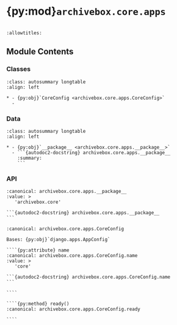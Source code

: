 # {py:mod}`archivebox.core.apps`

```{py:module} archivebox.core.apps
```

```{autodoc2-docstring} archivebox.core.apps
:allowtitles:
```

## Module Contents

### Classes

````{list-table}
:class: autosummary longtable
:align: left

* - {py:obj}`CoreConfig <archivebox.core.apps.CoreConfig>`
  -
````

### Data

````{list-table}
:class: autosummary longtable
:align: left

* - {py:obj}`__package__ <archivebox.core.apps.__package__>`
  - ```{autodoc2-docstring} archivebox.core.apps.__package__
    :summary:
    ```
````

### API

````{py:data} __package__
:canonical: archivebox.core.apps.__package__
:value: >
   'archivebox.core'

```{autodoc2-docstring} archivebox.core.apps.__package__
```

````

`````{py:class} CoreConfig(app_name, app_module)
:canonical: archivebox.core.apps.CoreConfig

Bases: {py:obj}`django.apps.AppConfig`

````{py:attribute} name
:canonical: archivebox.core.apps.CoreConfig.name
:value: >
   'core'

```{autodoc2-docstring} archivebox.core.apps.CoreConfig.name
```

````

````{py:method} ready()
:canonical: archivebox.core.apps.CoreConfig.ready

````

`````
